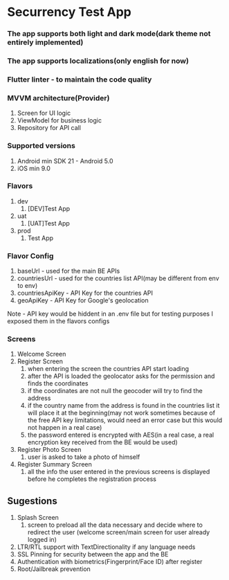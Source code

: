 # Securrency Test App
 
 ### The app supports both light and dark mode(dark theme not entirely implemented)

 ### The app supports localizations(only english for now)

 ### Flutter linter - to maintain the code quality

 ### **MVVM architecture(Provider)**
   1. Screen for UI logic
   2. ViewModel for business logic
   3. Repository for API call


### **Supported versions**
   1. Android min SDK 21 - Android 5.0
   2. iOS min 9.0
   
 ### **Flavors**
   1. dev
      1. [DEV]Test App
   2. uat
      1. [UAT]Test App
   3. prod
      1. Test App

### **Flavor Config**
   1. baseUrl - used for the main BE APIs
   2. countriesUrl - used for the countries list API(may be different from env to env)
   3. countriesApiKey - API Key for the countries API
   4. geoApiKey - API Key for Google's geolocation

Note - API key would be hiddent in an .env file but for testing purposes I exposed them in the flavors configs

### **Screens**
   1. Welcome Screen
   2. Register Screen
      1. when entering the screen the countries API start loading
      2. after the API is loaded the geolocator asks for the permission and finds the coordinates
      3. if the coordinates are not null the geocoder will try to find the address
      4. if the country name from the address is found in the countries list it will place it at the beginning(may not work sometimes because of the free API key limitations, would need an error case but this would not happen in a real case)
      5. the password entered is encrypted with AES(in a real case, a real encryption key received from the BE would be used)
   3. Register Photo Screen
      1. user is asked to take a photo of himself
   4. Register Summary Screen
      1. all the info the user entered in the previous screens is displayed before he completes the registration process

## Sugestions
   1. Splash Screen
      1. screen to preload all the data necessary and decide where to redirect the user (welcome screen/main screen for user already logged in)
   2. LTR/RTL support with TextDirectionality if any language needs
   3. SSL Pinning for security between the app and the BE
   4. Authentication with biometrics(Fingerprint/Face ID) after register
   5. Root/Jailbreak prevention

